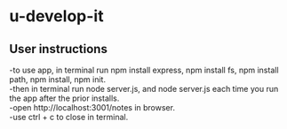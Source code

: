 # u-develop-it

## User instructions
-to use app, in terminal run npm install express, npm install fs, npm install path, npm install, npm init.<br>
-then in terminal run node server.js, and node server.js each time you run the app after the prior installs.<br>
-open http://localhost:3001/notes in browser.<br>
-use ctrl + c to close in terminal.
